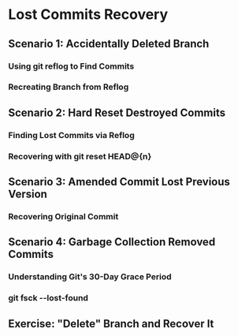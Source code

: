 # Lost Commits Recovery

## Scenario 1: Accidentally Deleted Branch

### Using git reflog to Find Commits

### Recreating Branch from Reflog

## Scenario 2: Hard Reset Destroyed Commits

### Finding Lost Commits via Reflog

### Recovering with git reset HEAD@{n}

## Scenario 3: Amended Commit Lost Previous Version

### Recovering Original Commit

## Scenario 4: Garbage Collection Removed Commits

### Understanding Git's 30-Day Grace Period

### git fsck --lost-found

## Exercise: "Delete" Branch and Recover It
